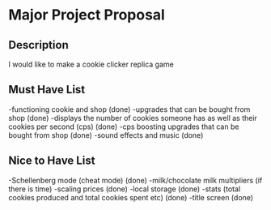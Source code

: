# Major Project Proposal

## Description

I would like to make a cookie clicker replica game

## Must Have List

-functioning cookie and shop (done)
-upgrades that can be bought from shop (done)
-displays the number of cookies someone has as well as their cookies per second (cps) (done)
-cps boosting upgrades that can be bought from shop (done)
-sound effects and music (done)

## Nice to Have List

-Schellenberg mode (cheat mode) (done)
-milk/chocolate milk multipliers (if there is time)
-scaling prices (done)
-local storage (done)
-stats (total cookies produced and total cookies spent etc) (done)
-title screen (done)